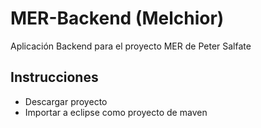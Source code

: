 # MER-Backend (Melchior)
Aplicación Backend para el proyecto MER de Peter Salfate
## Instrucciones
* Descargar proyecto
* Importar a eclipse como proyecto de maven